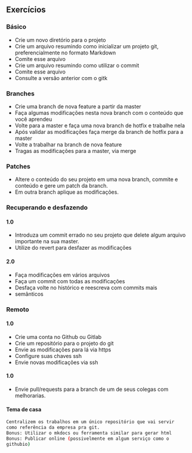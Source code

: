 Exercícios
----------

### Básico
<!--{{{-->
- Crie um novo diretório para o projeto 
- Crie um arquivo resumindo como inicializar um projeto git, preferencialmente no formato Markdown
- Comite esse arquivo
- Crie um arquivo resumindo como utilizar o commit
- Comite esse arquivo
- Consulte a versão anterior com o gitk

<!--}}} -->

### Branches
<!-- {{{ -->

- Crie uma branch de nova feature a partir da master
- Faça algumas modificações nesta nova branch com o conteúdo que você aprendeu
- Volte para a master e faça uma nova branch de hotfix e trabalhe nela
- Após validar as modificações faça merge da branch de hotfix para a master
- Volte a trabalhar na branch de nova feature
- Tragas as modificações para a master, via merge

<!-- }}} -->

### Patches
<!-- {{{ -->
- Altere o conteúdo do seu projeto em uma nova branch, commite e
conteúdo e gere um patch da branch.
- Em outra branch aplique as modificações.
<!-- }}} -->

### Recuperando e desfazendo

#### 1.0
<!-- {{{ -->
- Introduza um commit errado no seu projeto que delete algum
arquivo importante na sua master.
- Utilize do revert para desfazer as modificações
<!-- }}} -->

#### 2.0
<!-- {{{ -->
- Faça modificações em vários arquivos
- Faça um commit com todas as modificações
- Desfaça volte no histórico e reescreva com commits mais
- semânticos
<!-- }}} -->


### Remoto

#### 1.0
<!-- {{{ -->
- Crie uma conta no Github ou Gitlab
- Crie um repositório para o projeto do git
- Envie as modificações para lá via https
- Configure suas chaves ssh
- Envie novas modificações via ssh

<!-- }}} -->

#### 1.0
<!-- {{{ -->
- Envie pull/requests para a branch de um de seus colegas com
melhorarias.
<!-- }}} -->

#### Tema de casa

<!-- {{{ -->

```sh
Centralizem os trabalhos em um único repositório que vai servir
como referência da empresa pra git.
Bonus: Utilizar o mkdocs ou ferramenta similar para gerar html
Bonus: Publicar online (possivelmente em algum serviço como o
githubio)

```

<!-- }}} -->
